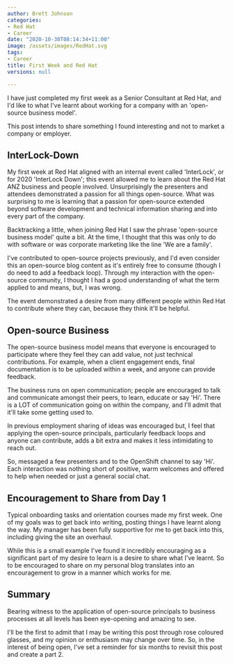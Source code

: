 ```yaml
---
author: Brett Johnson
categories:
- Red Hat
- Career
date: "2020-10-30T08:14:34+11:00"
image: /assets/images/RedHat.svg
tags:
- Career
title: First Week and Red Hat
versions: null

---
```


I have just completed my first week as a Senior Consultant at Red Hat, and I'd like to what I've learnt about working for a company with an 'open-source business model'. 

This post intends to share something I found interesting and not to market a company or employer.

## InterLock-Down

My first week at Red Hat aligned with an internal event called 'InterLock', or for 2020 'InterLock Down'; this event allowed me to learn about the Red Hat ANZ business and people involved. Unsurprisingly the presenters and attendees demonstrated a passion for all things open-source. What was surprising to me is learning that a passion for open-source extended beyond software development and technical information sharing and into every part of the company.

Backtracking a little, when joining Red Hat I saw the phrase 'open-source business model' quite a bit. At the time, I thought that this was only to do with software or was corporate marketing like the line 'We are a family'.

I've contributed to open-source projects previously, and I'd even consider this an open-source blog content as it's entirely free to consume (though I do need to add a feedback loop). Through my interaction with the open-source community, I thought I had a good understanding of what the term applied to and means, but, I was wrong.

The event demonstrated a desire from many different people within Red Hat to contribute where they can, because they think it'll be helpful.

## Open-source Business

The open-source business model means that everyone is encouraged to participate where they feel they can add value, not just technical contributions. For example, when a client engagement ends, final documentation is to be uploaded within a week, and anyone can provide feedback.

The business runs on open communication; people are encouraged to talk and communicate amongst their peers, to learn, educate or say 'Hi'. There is a LOT of communication going on within the company, and I'll admit that it'll take some getting used to.

In previous employment sharing of ideas was encouraged but, I feel that applying the open-source principals, particularly feedback loops and anyone can contribute, adds a bit extra and makes it less intimidating to reach out.

So, messaged a few presenters and to the OpenShift channel to say 'Hi'. Each interaction was nothing short of positive, warm welcomes and offered to help when needed or just a general social chat.

## Encouragement to Share from Day 1

Typical onboarding tasks and orientation courses made my first week. One of my goals was to get back into writing, posting things I have learnt along the way. My manager has been fully supportive for me to get back into this, including giving the site an overhaul. 

While this is a small example I've found it incredibly encouraging as a significant part of my desire to learn is a desire to share what I've learnt. So to be encouraged to share on my personal blog translates into an encouragement to grow in a manner which works for me.

## Summary

Bearing witness to the application of open-source principals to business processes at all levels has been eye-opening and amazing to see.

I'll be the first to admit that I may be writing this post through rose coloured glasses, and my opinion or enthusiasm may change over time. So, in the interest of being open, I've set a reminder for six months to revisit this post and create a part 2.